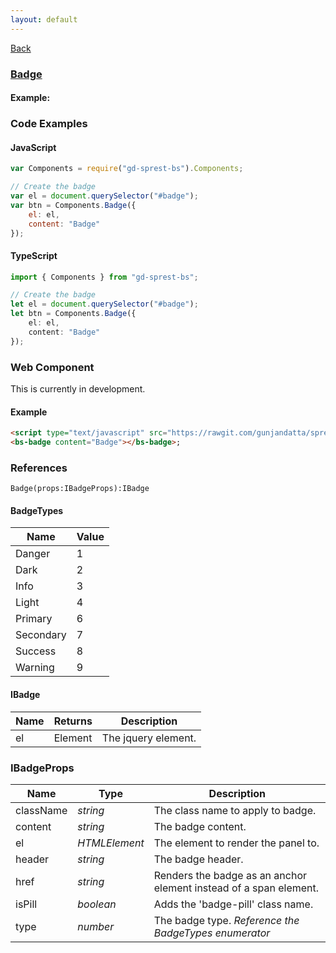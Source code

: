 ```yaml
---
layout: default
---
```

<div class="page-info" markdown="1">

[Back](/bs)

</div>

### [Badge](https://getbootstrap.com/docs/4.1/components/badges)

#### Example:

<div id="badge"></div>

### Code Examples

#### JavaScript
```js
var Components = require("gd-sprest-bs").Components;

// Create the badge
var el = document.querySelector("#badge");
var btn = Components.Badge({
    el: el,
    content: "Badge"
});
```
#### TypeScript
```ts
import { Components } from "gd-sprest-bs";

// Create the badge
let el = document.querySelector("#badge");
let btn = Components.Badge({
    el: el,
    content: "Badge"
});
```

### Web Component
This is currently in development.

#### Example

<bs-badge content="Badge"></bs-badge>

```html
<script type="text/javascript" src="https://rawgit.com/gunjandatta/sprest-bs/master/wc/dist/gd-sprest-bs.js"></script>
<bs-badge content="Badge"></bs-badge>;
```

### References

```
Badge(props:IBadgeProps):IBadge
```

#### BadgeTypes

| Name | Value |
| --- | --- |
| Danger | 1 |
| Dark | 2 |
| Info | 3 |
| Light | 4 |
| Primary | 6 |
| Secondary | 7 |
| Success | 8 |
| Warning | 9 |

#### IBadge

| Name | Returns | Description |
| --- | --- | --- |
| el | Element | The jquery element. |

### IBadgeProps

| Name | Type | Description |
| --- | --- | --- |
| className | _string_ | The class name to apply to badge. |
| content | _string_ | The badge content. |
| el | _HTMLElement_ | The element to render the panel to. |
| header | _string_ | The badge header. |
| href | _string_ | Renders the badge as an anchor element instead of a span element. |
| isPill | _boolean_ | Adds the 'badge-pill' class name. |
| type | _number_ | The badge type. _Reference the BadgeTypes enumerator_ |

<script src="https://rawgit.com/gunjandatta/sprest-bs/master/wc/dist/gd-sprest-bs.js"></script>
<script type="text/javascript">
    // Wait for the window to be loaded
    window.addEventListener("load", function() {
        // See if a badge exists
        var badge = document.querySelector("#badge");
        if(badge) {
            // Render the badge
            $REST.Components.Badge({
                el: badge,
                content: "Badge"
            });
        }
    });
</script>